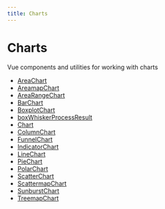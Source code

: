 ```yaml
---
title: Charts
---
```


# Charts

Vue components and utilities for working with charts

- [AreaChart](class.AreaChart.md)
- [AreamapChart](class.AreamapChart.md)
- [AreaRangeChart](class.AreaRangeChart.md) <Badge type="beta" text="Beta" />
- [BarChart](class.BarChart.md)
- [BoxplotChart](class.BoxplotChart.md)
- [boxWhiskerProcessResult](function.boxWhiskerProcessResult.md)
- [Chart](class.Chart.md)
- [ColumnChart](class.ColumnChart.md)
- [FunnelChart](class.FunnelChart.md)
- [IndicatorChart](class.IndicatorChart.md)
- [LineChart](class.LineChart.md)
- [PieChart](class.PieChart.md)
- [PolarChart](class.PolarChart.md)
- [ScatterChart](class.ScatterChart.md)
- [ScattermapChart](class.ScattermapChart.md)
- [SunburstChart](class.SunburstChart.md)
- [TreemapChart](class.TreemapChart.md)
